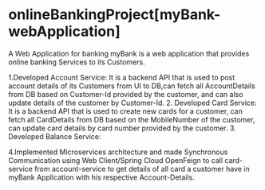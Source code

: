 # onlineBankingProject[myBank-webApplication]
A Web Application for banking 
myBank is a web application that provides online banking Services to its Customers.

1.Developed Account Service: It is a backend API that is used to post account details of its Customers from UI to DB,can fetch all AccountDetails from DB based on Customer-Id provided by 
                             the customer, and can also update details of the customer by Customer-Id.
2. Developed Card Service: It is a backend API that is used to create new cards for a customer, can fetch all CardDetails from DB based on the MobileNumber of the customer, can update card 
                            details by card number provided by the customer.
3. Developed Balance Service:

4.Implemented Microservices architecture and made Synchronous Communication using Web Client/Spring Cloud OpenFeign to call card-service from account-service to get details of all card a customer have in myBank Application with his respective Account-Details.


